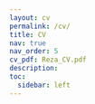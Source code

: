 ```yaml
---
layout: cv
permalink: /cv/
title: CV
nav: true
nav_order: 5
cv_pdf: Reza_CV.pdf
description: 
toc:
  sidebar: left
---
```

